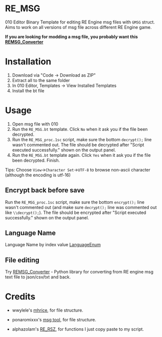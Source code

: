 # RE_MSG
 010 Editor Binary Template for editing RE Engine msg files with `GMSG` struct. Aims to work on all versions of msg file across different RE Engine game.

 **If you are looking for modding a msg file, you probably want this [REMSG_Converter](https://github.com/dtlnor/REMSG_Converter)**

# Installation
1. Download via "Code -> Download as ZIP"
2. Extract all to the same folder
3. In 010 Editor, Templates -> View Installed Templates
4. Install the bt file

# Usage
1. Open msg file with 010
2. Run the `RE_MSG.bt` template. Click `No` when it ask you if the file been decrypted.
3. Run the `RE_MSG_proc.1sc` script, make sure the bottom `decrypt();` line wasn't commented out. The file should be decrypted after "Script executed successfully." shown on the output panel.
4. Run the `RE_MSG.bt` template again. Click `Yes` when it ask you if the file been decrypted. Finish.

Tips: Choose `View`->`Character Set`->`UTF-8` to browse non-ascii character (although the encoding is utf-16)

## Encrypt back before save
Run the `RE_MSG_proc.1sc` script, make sure the bottom `encrypt();` line wasn't commented out (and make sure `decrypt();` line was commented out like `\\decrypt();`). The file should be encrypted after "Script executed successfully." shown on the output panel.

## Language Name 
Language Name by index value [LanguageEnum](LanguagesEnum.md)

## File editing
Try [REMSG_Converter](https://github.com/dtlnor/REMSG_Converter) - Python library for converting from RE engine msg text file to json/csv/txt and back.

# Credits
* wwylele's [mhrice](https://github.com/wwylele/mhrice), for file structure.
* ponaromixxx's [msg tool](https://zenhax.com/viewtopic.php?f=12&t=13337), for file structure.

* alphazolam's [RE_RSZ](https://github.com/alphazolam/RE_RSZ), for functions I just copy paste to my script.
